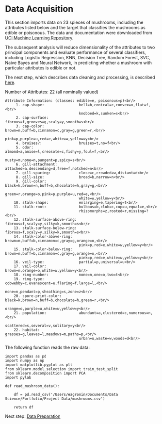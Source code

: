 # Data Acquisition

This section imports data on 23 spieces of mushrooms, including the attributes listed below and the target that classifies the mushrooms as edible or poisonous.
The data and documentation were downloaded from [UCI Machine Learning Repository](https://archive.ics.uci.edu/ml/datasets/mushroom).

The subsequent analysis will reduce dimensionality of the attributes to two principal components and evaluate performance of several classifiers, including Logistic Regression, KNN, Decision Tree, Random Forest, SVC, Naive Bayes and Neural Network, in predicting whether a mushroom with particular attributes is edible or not.

The next step, which describes data cleaning and processing, is described [here](link).

Number of Attributes: 22 (all nominally valued)

```
Attribute Information: (classes: edible=e, poisonous=p)<br/>
     1. cap-shape:                bell=b,conical=c,convex=x,flat=f,<br/>
                                  knobbed=k,sunken=s<br/>
     2. cap-surface:              fibrous=f,grooves=g,scaly=y,smooth=s<br/>
     3. cap-color:                brown=n,buff=b,cinnamon=c,gray=g,green=r,<br/>
                                  pink=p,purple=u,red=e,white=w,yellow=y<br/>
     4. bruises?:                 bruises=t,no=f<br/>
     5. odor:                     almond=a,anise=l,creosote=c,fishy=y,foul=f,<br/>
                                  musty=m,none=n,pungent=p,spicy=s<br/>
     6. gill-attachment:          attached=a,descending=d,free=f,notched=n<br/>
     7. gill-spacing:             close=c,crowded=w,distant=d<br/>
     8. gill-size:                broad=b,narrow=n<br/>
     9. gill-color:               black=k,brown=n,buff=b,chocolate=h,gray=g,<br/>
                                  green=r,orange=o,pink=p,purple=u,red=e,<br/>
                                  white=w,yellow=y<br/>
    10. stalk-shape:              enlarging=e,tapering=t<br/>
    11. stalk-root:               bulbous=b,club=c,cup=u,equal=e,<br/>
                                  rhizomorphs=z,rooted=r,missing=?<br/>
    12. stalk-surface-above-ring: fibrous=f,scaly=y,silky=k,smooth=s<br/>
    13. stalk-surface-below-ring: fibrous=f,scaly=y,silky=k,smooth=s<br/>
    14. stalk-color-above-ring:   brown=n,buff=b,cinnamon=c,gray=g,orange=o,<br/>
                                  pink=p,red=e,white=w,yellow=y<br/>
    15. stalk-color-below-ring:   brown=n,buff=b,cinnamon=c,gray=g,orange=o,<br/>
                                  pink=p,red=e,white=w,yellow=y<br/>
    16. veil-type:                partial=p,universal=u<br/>
    17. veil-color:               brown=n,orange=o,white=w,yellow=y<br/>
    18. ring-number:              none=n,one=o,two=t<br/>
    19. ring-type:                cobwebby=c,evanescent=e,flaring=f,large=l,<br/>
                                  none=n,pendant=p,sheathing=s,zone=z<br/>
    20. spore-print-color:        black=k,brown=n,buff=b,chocolate=h,green=r,<br/>
                                  orange=o,purple=u,white=w,yellow=y<br/>
    21. population:               abundant=a,clustered=c,numerous=n,<br/>
                                  scattered=s,several=v,solitary=y<br/>
    22. habitat:                  grasses=g,leaves=l,meadows=m,paths=p,<br/>
                                  urban=u,waste=w,woods=d<br/>
```
The following function reads the raw data:

```
import pandas as pd
import numpy as np
import matplotlib.pyplot as plt
from sklearn.model_selection import train_test_split
from sklearn.decomposition import PCA
import pylab

def read_mushroom_data():
    
    df = pd.read_csv('/Users/eagronin/Documents/Data Science/Portfolio/Project Data/mushrooms.csv')
    
    return df
``` 

Next step: [Data Preparation](link)
